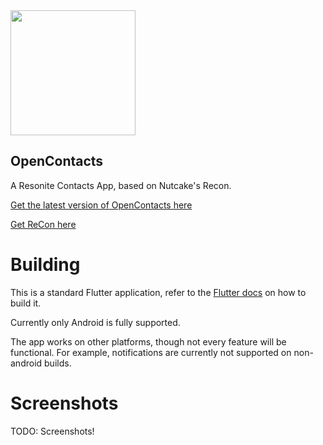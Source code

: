 <img src="https://git.mrdab.vore.media/ThatOneJackalGuy/OpenContacts/raw/branch/dev/assets/images/testingIcon512.png" width="200" position="center"/>

## OpenContacts

A Resonite Contacts App, based on Nutcake's Recon.

[Get the latest version of OpenContacts here](https://git.mrdab.vore.media/ThatOneJackalGuy/OpenContacts)

[Get ReCon here](https://github.com/Nutcake/ReCon)

# Building

This is a standard Flutter application, refer to the [Flutter docs](https://docs.flutter.dev/get-started/install) on how to build it.

Currently only Android is fully supported.

The app works on other platforms, though not every feature will be functional.
For example, notifications are currently not supported on non-android builds.

# Screenshots
TODO: Screenshots!

<!--<img src="https://github.com/Nutcake/ReCon/assets/10452593/a46ccf8a-0a9f-4518-98e6-84fad2d7bf26" width=198/> <img src="https://github.com/Nutcake/ReCon/assets/10452593/5d158f58-cd27-4a68-abf3-9068e92b6a82" width=198/> <img src="https://github.com/Nutcake/ReCon/assets/10452593/f2ce95ef-e513-46cb-9654-31e74cdc7c09" width=198/> <img src="https://github.com/Nutcake/ReCon/assets/10452593/58ef5e5e-1b53-4a47-92f8-bcbcba7a1e86" width=198/>-->